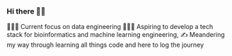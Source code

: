 ### Hi there 👋😄
👩🏻‍💻 Current focus on data engineering 
👩🏻‍🏫 Aspiring to develop a tech stack for bioinformatics and machine learning engineering, 
✍️ Meandering my way through learning all things code and here to log the journey

<!--
**GhostCat12/GhostCat12** is a ✨ _special_ ✨ repository because its `README.md` (this file) appears on your GitHub profile.

Here are some ideas to get you started:

- 🔭 I’m currently working on ...
- 🌱 I’m currently learning ...
- 👯 I’m looking to collaborate on ...
- 🤔 I’m looking for help with ...
- 💬 Ask me about ...
- 📫 How to reach me: ...
- 😄 Pronouns: ...
- ⚡ Fun fact: ...
-->
